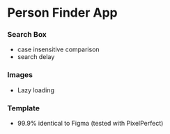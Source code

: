 # Person Finder App

### Search Box 
- case insensitive comparison 
- search delay

### Images
- Lazy loading


### Template
- 99.9% identical to Figma (tested with PixelPerfect)

